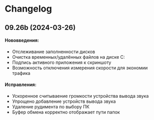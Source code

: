 # Changelog

## 09.26b (2024-03-26)

#### Нововведения:
- Отслеживание заполненности дисков
- Очистка временных/удалённых файлов на диске C:
- Подпись активного приложения к скриншоту
- Возможность отключения измерения скорости для экономии трафика

#### Исправления:
- Ускоренное считываение громкости устройства вывода звука
- Упрощено добавление устройств вывода звука
- Удаление рудимента по выбору ПК
- Буфер обмена корректно отображает пути папок
